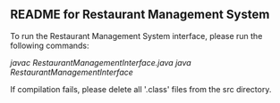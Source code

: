 ## README for Restaurant Management System

To run the Restaurant Management System interface, please run the following commands:

<em>javac RestaurantManagementInterface.java</em>
<em>java RestaurantManagementInterface</em>

If compilation fails, please delete all '.class' files from the src directory.
